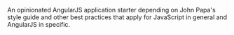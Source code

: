 An opinionated AngularJS application starter depending on John Papa's style guide and other best practices that apply for JavaScript in general and AngularJS in specific.